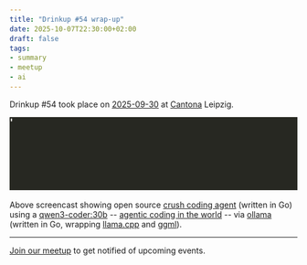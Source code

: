 ```yaml
---
title: "Drinkup #54 wrap-up"
date: 2025-10-07T22:30:00+02:00
draft: false
tags:
- summary
- meetup
- ai
---
```


Drinkup #54 took place on
[2025-09-30](https://www.meetup.com/de-DE/leipzig-golang/events/305626262/) at
[Cantona](https://www.google.com/search?q=cafe+cantona) Leipzig.

![](/images/2025-10-09-crush-hello.gif)

Above screencast showing open source [crush coding agent](https://github.com/charmbracelet/crush) (written in Go)
using a [qwen3-coder:30b](https://ollama.com/library/qwen3-coder:30b) -- [agentic coding in the world](https://github.com/QwenLM/Qwen3-Coder) -- via
[ollama](https://github.com/ollama/ollama/) (written in Go, wrapping [llama.cpp](https://github.com/ggml-org/llama.cpp) and [ggml](https://github.com/ggml-org/ggml)).

----

[Join our meetup](https://www.meetup.com/de-DE/leipzig-golang/) to get notified of upcoming events.

